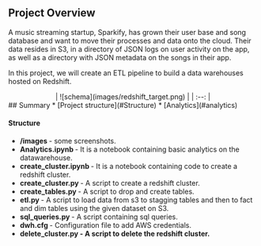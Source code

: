 ## Project Overview

A music streaming startup, Sparkify, has grown their user base and song database and want to move their processes and data onto the cloud. Their data resides in S3, in a directory of JSON logs on user activity on the app, as well as a directory with JSON metadata on the songs in their app.

In this project, we will create an ETL pipeline to build a data warehouses hosted on Redshift. 
<div align="center">
| ![schema](images/redshift_target.png) |
| :--: | 
</div>
## Summary
* [Project structure](#Structure)
* [Analytics](#analytics)


#### Structure

* <b> /images </b> - some screenshots.
* <b> Analytics.ipynb </b> - It is a notebook containing basic analytics on the datawarehouse.
* <b> create_cluster.ipynb </b> - It is a notebook containing code to create a redshift cluster.
* <b> create_cluster.py </b> - A script to create a redshift cluster.
* <b> create_tables.py </b> - A script to drop and create tables.
* <b> etl.py </b> - A script to load data from s3 to stagging tables and then to fact and dim tables using the given dataset on S3.
* <b> sql_queries.py </b> - A script containing sql queries.
* <b> dwh.cfg </b> - Configuration file to add AWS credentials.
* <b> delete_cluster.py - A script to delete the redshift cluster.
